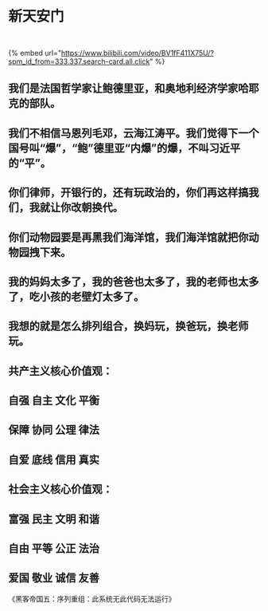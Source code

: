 # 新天安门

<figure><img src=".gitbook/assets/天不安门-海洋馆.png" alt=""><figcaption></figcaption></figure>



<figure><img src=".gitbook/assets/阎行-海洋馆.png" alt=""><figcaption></figcaption></figure>

{% embed url="https://www.bilibili.com/video/BV1fF411X75U/?spm_id_from=333.337.search-card.all.click" %}

##

## 我们是法国哲学家让鲍德里亚，和奥地利经济学家哈耶克的部队。

## 我们不相信马恩列毛邓，云海江涛平。我们觉得下一个国号叫“爆”，“鲍”德里亚“内爆”的爆，不叫习近平的“平”。

## 你们律师，开银行的，还有玩政治的，你们再这样搞我们，我就让你改朝换代。

## 你们动物园要是再黑我们海洋馆，我们海洋馆就把你动物园拽下来。

## 我的妈妈太多了，我的爸爸也太多了，我的老师也太多了，吃小孩的老壁灯太多了。

## 我想的就是怎么排列组合，换妈玩，换爸玩，换老师玩。

## 共产主义核心价值观：

## 自强 自主 文化 平衡&#x20;

## 保障 协同 公理 律法&#x20;

## 自爱 底线 信用 真实

## 社会主义核心价值观：

## 富强 民主 文明 和谐&#x20;

## 自由 平等 公正 法治&#x20;

## 爱国 敬业 诚信 友善

《黑客帝国五：序列重组：此系统无此代码无法运行》
